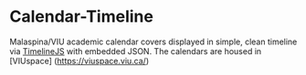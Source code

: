 # Calendar-Timeline

Malaspina/VIU academic calendar covers displayed in simple, clean timeline via [TimelineJS](https://github.com/NUKnightLab/TimelineJS3) with embedded JSON. The calendars are housed in [VIUspace] (https://viuspace.viu.ca/)





